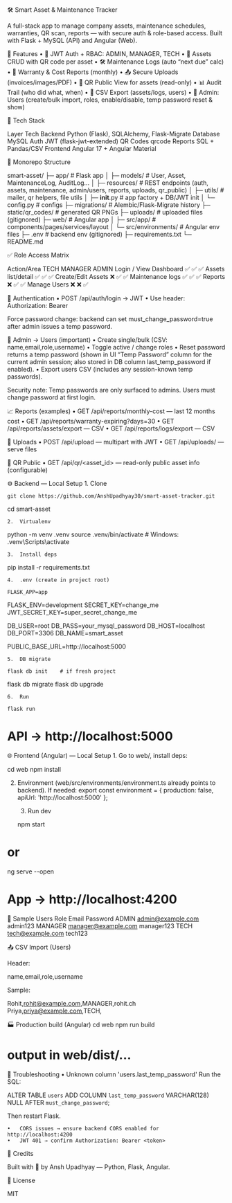 🛠️ Smart Asset & Maintenance Tracker

A full-stack app to manage company assets, maintenance schedules, warranties, QR scan, reports — with secure auth & role-based access.
Built with Flask + MySQL (API) and Angular (Web).


🚀 Features
	•	🔐 JWT Auth + RBAC: ADMIN, MANAGER, TECH
	•	🧾 Assets CRUD with QR code per asset
	•	🛠️ Maintenance Logs (auto “next due” calc)
	•	📆 Warranty & Cost Reports (monthly)
	•	📤 Secure Uploads (invoices/images/PDF)
	•	🧪 QR Public View for assets (read-only)
	•	📊 Audit Trail (who did what, when)
	•	📎 CSV Export (assets/logs, users)
	•	👥 Admin: Users (create/bulk import, roles, enable/disable, temp   password reset & show)

🧰 Tech Stack

Layer
Tech
Backend
Python (Flask), SQLAlchemy, Flask-Migrate
Database
MySQL
Auth
JWT (flask-jwt-extended)
QR Codes
qrcode
Reports
SQL + Pandas/CSV
Frontend
Angular 17 + Angular Material


📂 Monorepo Structure


smart-asset/
├─ app/                        # Flask app
│  ├─ models/                  # User, Asset, MaintenanceLog, AuditLog...
│  ├─ resources/               # REST endpoints (auth, assets, maintenance, admin/users, reports, uploads, qr_public)
│  ├─ utils/                   # mailer, qr helpers, file utils
│  ├─ __init__.py              # app factory + DB/JWT init
│  └─ config.py                # configs
├─ migrations/                 # Alembic/Flask-Migrate history
├─ static/qr_codes/            # generated QR PNGs
├─ uploads/                    # uploaded files (gitignored)
├─ web/                        # Angular app
│  ├─ src/app/                 # components/pages/services/layout
│  └─ src/environments/        # Angular env files
├─ .env                        # backend env (gitignored)
├─ requirements.txt
└─ README.md


✅ Role Access Matrix

Action/Area
TECH
MANAGER
ADMIN
Login / View Dashboard
✅
✅
✅
Assets list/detail
✅
✅
✅
Create/Edit Assets
❌
✅
✅
Maintenance logs
✅
✅
✅
Reports
❌
✅
✅
Manage Users
❌
❌
✅


🔐 Authentication
	•	POST /api/auth/login → JWT
	•	Use header:
Authorization: Bearer <token>

Force password change: backend can set must_change_password=true after admin issues a temp password.


👥 Admin → Users (important)
	•	Create single/bulk (CSV: name,email,role,username)
	•	Toggle active / change roles
	•	Reset password returns a temp password (shown in UI “Temp Password” column for the current admin session; also stored in DB column last_temp_password if enabled).
	•	Export users CSV (includes any session-known temp passwords).

Security note: Temp passwords are only surfaced to admins. Users must change password at first login.

📈 Reports (examples)
	•	GET /api/reports/monthly-cost — last 12 months cost
	•	GET /api/reports/warranty-expiring?days=30
	•	GET /api/reports/assets/export — CSV
	•	GET /api/reports/logs/export — CSV

📎 Uploads
	•	POST /api/upload — multipart with JWT
	•	GET /api/uploads/<filename> — serve files


🔳 QR Public
	•	GET /api/qr/<asset_id> — read-only public asset info (configurable)


⚙️ Backend — Local Setup
	1.	Clone

    git clone https://github.com/AnshUpadhyay30/smart-asset-tracker.git
cd smart-asset

	2.	Virtualenv

   python -m venv .venv
source .venv/bin/activate  # Windows: .venv\Scripts\activate

	3.	Install deps

pip install -r requirements.txt

	4.	.env (create in project root)

    FLASK_APP=app
FLASK_ENV=development
SECRET_KEY=change_me
JWT_SECRET_KEY=super_secret_change_me

DB_USER=root
DB_PASS=your_mysql_password
DB_HOST=localhost
DB_PORT=3306
DB_NAME=smart_asset

PUBLIC_BASE_URL=http://localhost:5000

	5.	DB migrate

    flask db init    # if fresh project
flask db migrate
flask db upgrade

	6.	Run

    flask run
# API → http://localhost:5000

🌐 Frontend (Angular) — Local Setup
	1.	Go to web/, install deps:

   cd web
npm install

2.	Environment (web/src/environments/environment.ts already points to backend). If needed:
export const environment = {
  production: false,
  apiUrl: 'http://localhost:5000'
};

	3.	Run dev

    npm start
# or
ng serve --open
# App → http://localhost:4200


🧪 Sample Users
Role
Email
Password
ADMIN
admin@example.com
admin123
MANAGER
manager@example.com
manager123
TECH
tech@example.com
tech123

📤 CSV Import (Users)

Header:

name,email,role,username

Sample:

Rohit,rohit@example.com,MANAGER,rohit.ch
Priya,priya@example.com,TECH,

🏭 Production build (Angular)
cd web
npm run build
# output in web/dist/...



🧯 Troubleshooting
	•	Unknown column 'users.last_temp_password'
Run the SQL:

ALTER TABLE `users`
  ADD COLUMN `last_temp_password` VARCHAR(128) NULL
  AFTER `must_change_password`;

  Then restart Flask.

	•	CORS issues → ensure backend CORS enabled for http://localhost:4200
	•	JWT 401 → confirm Authorization: Bearer <token>

🙏 Credits

Built with 💙 by Ansh Upadhyay — Python, Flask, Angular.

📄 License

MIT